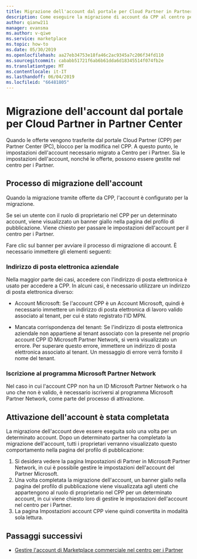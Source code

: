 ```yaml
---
title: Migrazione dell'account dal portale per Cloud Partner in Partner Center - commerciale Marketplace per Azure
description: Come eseguire la migrazione di account da CPP al centro per i Partner. -Commerciale Marketplace per Azure
author: qianw211
manager: evansma
ms.author: v-qiwe
ms.service: marketplace
ms.topic: how-to
ms.date: 05/30/2019
ms.openlocfilehash: aa27eb34753e18fa46c2ac9345a7c206f34fd110
ms.sourcegitcommit: cababb51721f6ab6b61dda6d18345514f074fb2e
ms.translationtype: MT
ms.contentlocale: it-IT
ms.lasthandoff: 06/04/2019
ms.locfileid: "66481805"
---
```

# <a name="account-migration-from-cloud-partner-portal-to-partner-center"></a>Migrazione dell'account dal portale per Cloud Partner in Partner Center

Quando le offerte vengono trasferite dal portale Cloud Partner (CPP) per Partner Center (PC), blocco per la modifica nel CPP. A questo punto, le impostazioni dell'account necessario migrato a Centro per i Partner.  Sia le impostazioni dell'account, nonché le offerte, possono essere gestite nel centro per i Partner.

## <a name="account-migration-process"></a>Processo di migrazione dell'account

Quando la migrazione tramite offerte da CPP, l'account è configurato per la migrazione. 
 
Se sei un utente con il ruolo di proprietario nel CPP per un determinato account, viene visualizzato un banner giallo nella pagina del profilo di pubblicazione.  Viene chiesto per passare le impostazioni dell'account per il centro per i Partner. 

Fare clic sul banner per avviare il processo di migrazione di account. È necessario immettere gli elementi seguenti:

### <a name="work-e-mail-address"></a>**Indirizzo di posta elettronica aziendale**

Nella maggior parte dei casi, accedere con l'indirizzo di posta elettronica è usato per accedere a CPP. In alcuni casi, è necessario utilizzare un indirizzo di posta elettronica diverso:

* Account Microsoft: Se l'account CPP è un Account Microsoft, quindi è necessario immettere un indirizzo di posta elettronica di lavoro valido associato al tenant, per cui è stato registrato l'ID MPN. 

* Mancata corrispondenza del tenant: Se l'indirizzo di posta elettronica aziendale non appartiene al tenant associato con la presente nel proprio account CPP ID Microsoft Partner Network, si verrà visualizzato un errore. Per superare questo errore, immettere un indirizzo di posta elettronica associato al tenant. Un messaggio di errore verrà fornito il nome del tenant. 

### <a name="sign-up-for-microsoft-partner-network-program"></a>Iscrizione al programma Microsoft Partner Network

Nel caso in cui l'account CPP non ha un ID Microsoft Partner Network o ha uno che non è valido, è necessario iscriversi al programma Microsoft Partner Network, come parte del processo di attivazione.

## <a name="account-activation-is-complete"></a>Attivazione dell'account è stata completata

La migrazione dell'account deve essere eseguita solo una volta per un determinato account. Dopo un determinato partner ha completato la migrazione dell'account, tutti i proprietari verranno visualizzato questo comportamento nella pagina del profilo di pubblicazione:

1. Si desidera vedere la pagina Impostazioni di Partner in Microsoft Partner Network, in cui è possibile gestire le impostazioni dell'account del Partner Microsoft. 
1. Una volta completata la migrazione dell'account, un banner giallo nella pagina del profilo di pubblicazione viene visualizzata agli utenti che appartengono al ruolo di proprietario nel CPP per un determinato account, in cui viene chiesto loro di gestire le impostazioni dell'account nel centro per i Partner. 
1. La pagina Impostazioni account CPP viene quindi convertita in modalità sola lettura. 

## <a name="next-steps"></a>Passaggi successivi

- [Gestire l'account di Marketplace commerciale nel centro per i Partner](./manage-account.md) 
